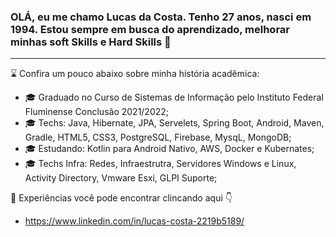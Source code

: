 <!--
**lucascostadevrobot/lucascostadevrobot** is a ✨ _special_ ✨ repository because its `README.md` (this file) appears on your GitHub profile.

Here are some ideas to get you started:

- 🔭 I’m currently working on ...
- 🌱 I’m currently learning ...
- 👯 I’m looking to collaborate on ...
- 🤔 I’m looking for help with ...
- 💬 Ask me about ...
- 📫 How to reach me: ...
- 😄 Pronouns: ...
- ⚡ Fun fact: ...
-->

### OLÁ, eu me chamo Lucas da Costa. Tenho 27 anos, nasci em 1994. Estou sempre em busca do aprendizado, melhorar minhas soft Skills e Hard Skills 👋
________________________________________________________________________________________________________________________________________________________

 :hourglass:		Confira um pouco abaixo sobre minha história acadêmica:

- :mortar_board:	 Graduado no Curso de Sistemas de Informação pelo Instituto Federal Fluminense Conclusão 2021/2022;
- :mortar_board:	 Techs: Java, Hibernate, JPA, Servelets, Spring Boot, Android, Maven, Gradle,  HTML5, CSS3, PostgreSQL, Firebase, MysqL, MongoDB;
- :mortar_board:	 Estudando: Kotlin para Android Nativo, AWS, Docker e Kubernates;
- :mortar_board:	 Techs Infra: Redes, Infraestrutra, Servidores Windows e Linux, Activity Directory, Vmware Esxi, GLPI Suporte;

:dart:	Experiências você pode encontrar clincando aqui :point_down:	
- https://www.linkedin.com/in/lucas-costa-2219b5189/
